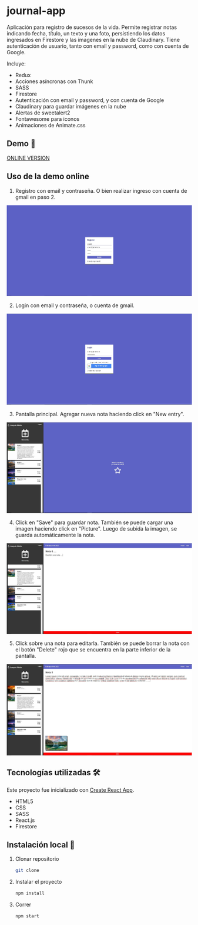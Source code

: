 # journal-app

Aplicación para registro de sucesos de la vida. Permite registrar notas indicando fecha, título, un texto y una foto, persistiendo los datos ingresados en Firestore y las imagenes en la nube de Claudinary. Tiene autenticación de usuario, tanto con email y password, como con cuenta de Google.

Incluye:

* Redux
* Acciones asíncronas con Thunk
* SASS
* Firestore
* Autenticación con email y password, y con cuenta de Google
* Claudinary para guardar imágenes en la nube
* Alertas de sweetalert2
* Fontawesome para iconos
* Animaciones de Animate.css

## Demo 🔗

[ONLINE VERSION]()

## Uso de la demo online

1. Registro con email y contraseña. O bien realizar ingreso con cuenta de gmail en paso 2.

![](screenshots/1-registro.JPG)

2. Login con email y contraseña, o cuenta de gmail.

![](screenshots/2-login.JPG)

3. Pantalla principal. Agregar nueva nota haciendo click en "New entry". 

![](screenshots/3-pantalla-principal.JPG)

4. Click en "Save" para guardar nota. También se puede cargar una imagen haciendo click en "Picture". Luego de subida la imagen, se guarda automáticamente la nota.

![](screenshots/4-registro-nota.JPG)

5. Click sobre una nota para editarla. También se puede borrar la nota con el botón "Delete" rojo que se encuentra en la parte inferior de la pantalla.

![](screenshots/5-edicion-nota.JPG)

## Tecnologías utilizadas 🛠️

Este proyecto fue inicializado con [Create React App](https://github.com/facebook/create-react-app).

- HTML5
- CSS
- SASS
- React.js
- Firestore

## Instalación local 🔧

1. Clonar repositorio
    ```bash
    git clone
    ```
2. Instalar el proyecto
    ```bash
    npm install
    ```
3. Correr
    ```bash
    npm start
    ```

